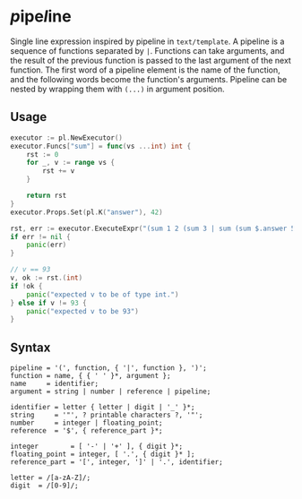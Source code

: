 # *p*ipe*l*ine

Single line expression inspired by pipeline in `text/template`. A pipeline is a sequence of functions separated by `|`. Functions can take arguments, and the result of the previous function is passed to the last argument of the next function. The first word of a pipeline element is the name of the function, and the following words become the function's arguments. Pipeline can be nested by wrapping them with `(...)` in argument position.

## Usage

```go
executor := pl.NewExecutor()
executor.Funcs["sum"] = func(vs ...int) int {
	rst := 0
	for _, v := range vs {
		rst += v
	}

	return rst
}
executor.Props.Set(pl.K("answer"), 42)

rst, err := executor.ExecuteExpr("(sum 1 2 (sum 3 | sum (sum $.answer 5) 6) 7 (sum 8) | sum 9 10)")
if err != nil {
	panic(err)
}

// v == 93
v, ok := rst.(int)
if !ok {
	panic("expected v to be of type int.")
} else if v != 93 {
	panic("expected v to be 93")
}
```


## Syntax

```ebnf
pipeline = '(', function, { '|', function }, ')';
function = name, { { ' ' }*, argument };
name     = identifier;
argument = string | number | reference | pipeline;

identifier = letter { letter | digit | '_' }*;
string     = '"', ? printable characters ?, '"';
number     = integer | floating_point;
reference  = '$', { reference_part }*;

integer        = [ '-' | '+' ], { digit }*;
floating_point = integer, [ '.', { digit }* ];
reference_part = '[', integer, ']' | '.', identifier;

letter = /[a-zA-Z]/;
digit  = /[0-9]/;
```

